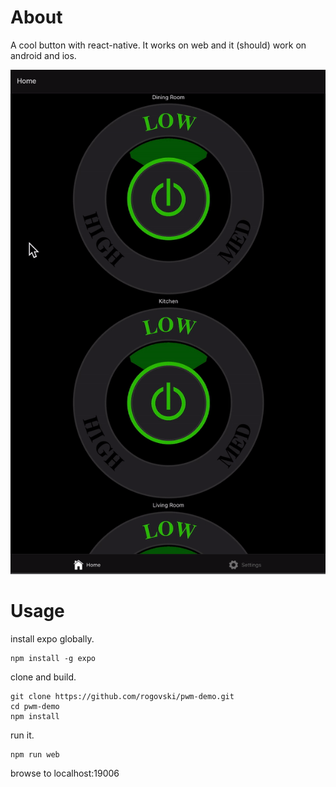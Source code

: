 # About

A cool button with react-native. It works on web and it (should) work on android and ios.

![](pwm-button.gif)

# Usage

install expo globally.

```
npm install -g expo
```

clone and build.

```
git clone https://github.com/rogovski/pwm-demo.git
cd pwm-demo
npm install
```

run it.

```
npm run web
```

browse to localhost:19006
